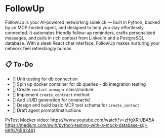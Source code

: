# FollowUp
FollowUp is your AI-powered networking sidekick — built in Python, backed by an MCP-hosted agent, and designed to help you stay effortlessly connected. It automates friendly follow-up reminders, crafts personalized messages, and pulls in rich context from LinkedIn and a PostgreSQL database. With a sleek React chat interface, FollowUp makes nurturing your network feel refreshingly human.


## 📋 To-Do

- [] Unit testing for db connection 
- [] Spin up docker container for db queries - db integration testing
- [] Create `contact_manager` class/module
- [] Implement `create_contract` method 
- [] Add UUID generation for conatactid
- [] Design and build basic MCP tool schema for `create_contact` 
- [] Draft agent prompt/instructions

PyTest Mocker video:
https://www.youtube.com/watch?v=zHgXRlUBA5A
https://medium.com/swlh/python-testing-with-a-mock-database-sql-68f676562461